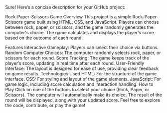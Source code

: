  
Sure! Here’s a concise description for your GitHub project:

Rock-Paper-Scissors Game
Overview
This project is a simple Rock-Paper-Scissors game built using HTML, CSS, and JavaScript. Players can choose between rock, paper, or scissors, and the game randomly generates the computer's choice. The game calculates and displays the player's score based on the outcome of each round.

Features
Interactive Gameplay: Players can select their choice via buttons.
Random Computer Choices: The computer randomly selects rock, paper, or scissors for each round.
Score Tracking: The game keeps track of the player’s score, updating in real time after each round.
User-Friendly Interface: The layout is designed for ease of use, providing clear feedback on game results.
Technologies Used
HTML: For the structure of the game interface.
CSS: For styling and layout of the game elements.
JavaScript: For game logic, including score calculation and interaction handling.
How to Play
Click on one of the buttons to select your choice (Rock, Paper, or Scissors).
The computer will automatically make its choice.
The result of the round will be displayed, along with your updated score.
Feel free to explore the code, contribute, or play the game!
